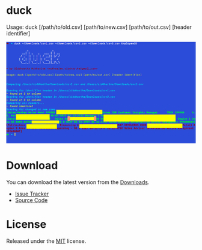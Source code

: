 # duck

Usage: duck [/path/to/old.csv] [path/to/new.csv] [path/to/out.csv] [header identifier]

![DUCK]( https://github.com/siddhartham/duck/blob/master/duck.png?raw=true )

# Download
You can download the latest version from the [Downloads](https://github.com/siddhartham/duck/tree/master/downloads).


* [Issue Tracker](https://github.com/siddhartham/duck/issues)
* [Source Code](https://github.com/siddhartham/duck/)

# License
Released under the [MIT](./LICENSE) license.
